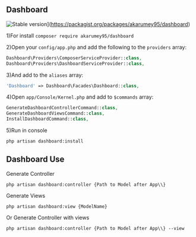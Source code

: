 ## Dashboard

![Stable version](https://img.shields.io/badge/version-v1.0.2-green)](https://packagist.org/packages/akarumey95/dashboard)


1)For install `composer require akarumey95/dashboard`

2)Open your `config/app.php` and add the following to the `providers` array:
```php
Dashboard\Providers\ComposerServiceProvider::class,
Dashboard\Providers\DashboardServiceProvider::class,
```
3)And add to the `aliases` array:
```php
'Dashboard' => Dashboard\Facades\Dashboard::class,
```
4)Open `app/Console/Kernel.php` and add to `$commands` array:
```php
GenerateDashboardControllerCommand::class,
GenerateDashboardViewsCommand::class,
InstallDashboardCommand::class,
```
5)Run in console
```shell script
php artisan dashboard:install
```

## Dashboard Use

Generate Controller
```shell script
php artisan dashboard:controller {Path to Model after App\\}
```
Generate Views
```shell script
php artisan dashboard:view {ModelName}
```
Or Generate Controller with views
```shell script
php artisan dashboard:controller {Path to Model after App\\} --view
```
